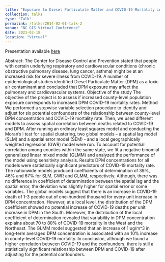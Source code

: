 ```yaml
---
title: "Exposure to Diesel Particulate Matter and COVID-19 Mortality in the Continental United States"
collection: talks
type: "Talk"
permalink: /talks/2014-02-01-talk-2
venue: "NC GIS Virtual Conference"
date: 2021-02-18
location: "Virtual"
---
```


Presentation available [here](https://www.youtube.com/c/NCGISConference/videos)

Abstract: The Center for Disease Control and Prevention stated that people with certain underlying respiratory and cardiovascular conditions (chronic obstructive pulmonary disease, lung cancer, asthma) might be at an increased risk for severe illness from COVID-19. A number of epidemiological studies identified Diesel Particulate Matter (DPM) as a toxic air contaminant and concluded that DPM exposure may affect the pulmonary and cardiovascular systems. Objective of the study The objective of the project is to assess if increased county-level population exposure corresponds to increased DPM COVID-19 mortality rates. Method We performed a stepwise variable selection procedure to identify and adjust for six potential confounders of the relationship between county-level DPM concentration and COVID-19 mortality rate. Then, we used different models to assess spatial correlation between deaths related to COVID-19 and DPM. After running an ordinary least squares model and conducting the Moran’s I test for spatial clustering, two global models – a spatial lag model (SLM) and a spatial error model (SEM) - and a local geographically weighted regression (GWR) model were run. To account for potential correlation among counties within the same state, we fit a negative binomial generalized linear mixed model (GLMM) and analyzed the performance of the model using sensitivity analysis. Results DPM concentrations for all models were statistically significant predictors of COVID-19 mortality rate. The nationwide models produced coefficients of determination of 39%, 46% and 67% for SLM, GWR and GLMM, respectively. Although, there was no difference in coefficient of determination between the spatial lag and the spatial error, the deviation was slightly higher for spatial error or some variables. The global models suggest that there is an increase in COVID-19 death of 1-3 people out of one-hundred thousand for every unit increase in DPM concentration. However, at a local level, the distribution of the DPM coefficient showed no potential increase of COVID-19 deaths per unit increase in DPM in the South. Moreover, the distribution of the local coefficient of determination revealed that variability in DPM concentration explains about 70 to 80% of COVID-19 mortality in the West and the Northeast. The GLMM model suggested that an increase of 1 ug/m^3 in long-term averaged DPM concentration is associated with an 10% increase in county-level COVID-19 mortality. In conclusion, although we found a higher correlation between COVID-19 and the confounders, there is still a statistically significant relationship between DPM and COVID-19 after adjusting for the potential confounders.
